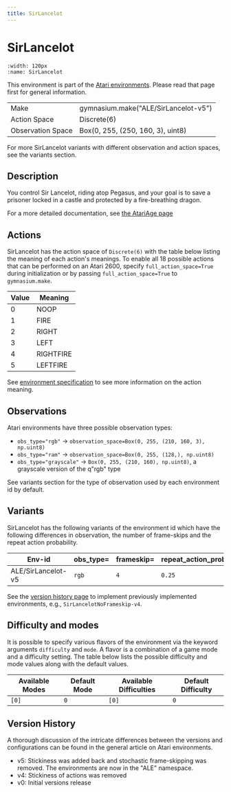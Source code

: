 ```yaml
---
title: SirLancelot
---
```


# SirLancelot

```{figure} ../_static/videos/environments/sir_lancelot.gif
:width: 120px
:name: SirLancelot
```

This environment is part of the <a href='..'>Atari environments</a>. Please read that page first for general information.

|                   |                                      |
|-------------------|--------------------------------------|
| Make              | gymnasium.make("ALE/SirLancelot-v5") |
| Action Space      | Discrete(6)                          |
| Observation Space | Box(0, 255, (250, 160, 3), uint8)    |

For more SirLancelot variants with different observation and action spaces, see the variants section.

## Description

You control Sir Lancelot, riding atop Pegasus, and your goal is to save a prisoner locked in a castle and protected by a fire-breathing dragon.

For a more detailed documentation, see [the AtariAge page](https://atariage.com/manual_html_page.php?SoftwareLabelID=431)

## Actions

SirLancelot has the action space of `Discrete(6)` with the table below listing the meaning of each action's meanings.
To enable all 18 possible actions that can be performed on an Atari 2600, specify `full_action_space=True` during
initialization or by passing `full_action_space=True` to `gymnasium.make`.

|   Value | Meaning   |
|---------|-----------|
|       0 | NOOP      |
|       1 | FIRE      |
|       2 | RIGHT     |
|       3 | LEFT      |
|       4 | RIGHTFIRE |
|       5 | LEFTFIRE  |

See [environment specification](../env-spec) to see more information on the action meaning.

## Observations

Atari environments have three possible observation types:

- `obs_type="rgb"` -> `observation_space=Box(0, 255, (210, 160, 3), np.uint8)`
- `obs_type="ram"` -> `observation_space=Box(0, 255, (128,), np.uint8)`
- `obs_type="grayscale"` -> `Box(0, 255, (210, 160), np.uint8)`, a grayscale version of the q"rgb" type

See variants section for the type of observation used by each environment id by default.

## Variants

SirLancelot has the following variants of the environment id which have the following differences in observation,
the number of frame-skips and the repeat action probability.

| Env-id             | obs_type=   | frameskip=   | repeat_action_probability=   |
|--------------------|-------------|--------------|------------------------------|
| ALE/SirLancelot-v5 | `rgb`       | `4`          | `0.25`                       |

See the [version history page](https://ale.farama.org/environments/#version-history-and-naming-schemes) to implement previously implemented environments, e.g., `SirLancelotNoFrameskip-v4`.

## Difficulty and modes

It is possible to specify various flavors of the environment via the keyword arguments `difficulty` and `mode`.
A flavor is a combination of a game mode and a difficulty setting. The table below lists the possible difficulty and mode values
along with the default values.

| Available Modes   | Default Mode   | Available Difficulties   | Default Difficulty   |
|-------------------|----------------|--------------------------|----------------------|
| `[0]`             | `0`            | `[0]`                    | `0`                  |

## Version History

A thorough discussion of the intricate differences between the versions and configurations can be found in the general article on Atari environments.

* v5: Stickiness was added back and stochastic frame-skipping was removed. The environments are now in the "ALE" namespace.
* v4: Stickiness of actions was removed
* v0: Initial versions release
